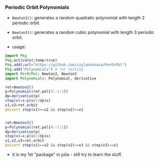 ### Periodic Orbit Polynomials

* `Newton2()`: generates a random quadratic polynomial with length 2 periodic orbit.
* `Newton3()`: generates a random cubic polynomial with length 3 periodic orbit.

* usage:
```julia
import Pkg
Pkg.activate(;temp=true)
Pkg.add(;url="https://github.com/czylabsonasa/PerOrPol")
Pkg.add("Polynomials") # for testing
import PerOrPol: Newton2, Newton3
import Polynomials: Polynomial, derivative

ret=Newton2()
p=Polynomial(ret.pol[3:-1:1])
dp=derivative(p)
step(x)=x-p(x)//dp(x)
x1,x2=ret.orbit
@assert step(x1)==x2 && step(x2)==x1


ret=Newton3()
p=Polynomial(ret.pol[4:-1:1])
dp=derivative(p)
step(x)=x-p(x)//dp(x)
x1,x2,x3=ret.orbit
@assert step(x1)==x2 && step(x2)==x3 && step(x3)==x1

```
* it is my 1st "package" in julia - still try to learn the stuff.
